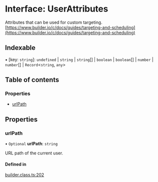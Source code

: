 # Interface: UserAttributes

Attributes that can be used for custom targeting. [https://www.builder.io/c/docs/guides/targeting-and-scheduling](https://www.builder.io/c/docs/guides/targeting-and-scheduling)

## Indexable

▪ [key: `string`]: `undefined` \| `string` \| `string`[] \| `boolean` \| `boolean`[] \| `number` \| `number`[] \| `Record`<`string`, `any`\>

## Table of contents

### Properties

- [urlPath](UserAttributes.md#urlpath)

## Properties

### urlPath

• `Optional` **urlPath**: `string`

URL path of the current user.

#### Defined in

[builder.class.ts:202](https://github.com/builderio/builder/blob/093375b7/packages/core/src/builder.class.ts#L202)

